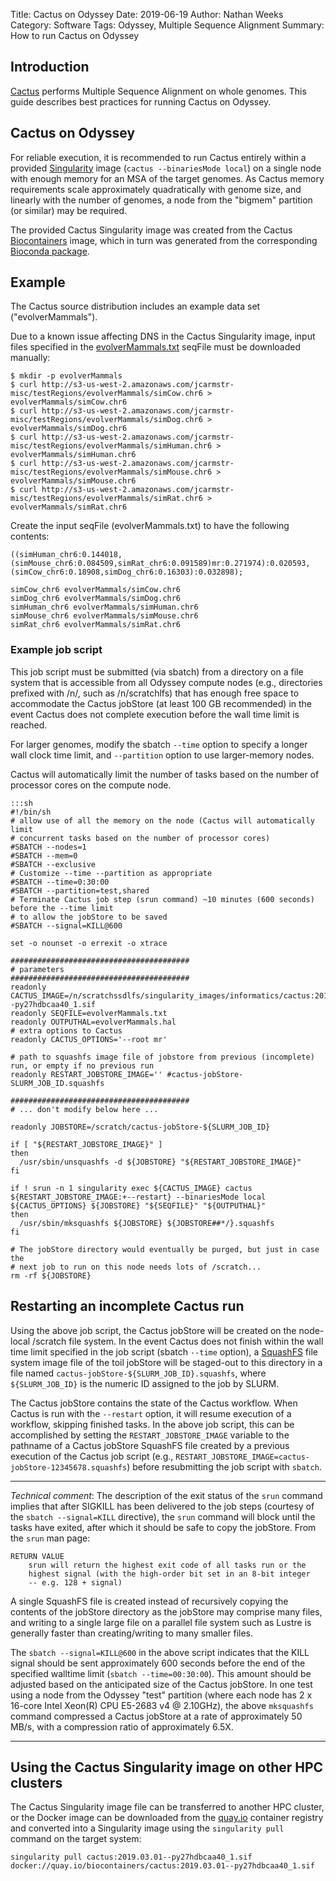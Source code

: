 Title: Cactus on Odyssey
Date: 2019-06-19
Author: Nathan Weeks
Category: Software
Tags: Odyssey, Multiple Sequence Alignment
Summary: How to run Cactus on Odyssey

## Introduction

[Cactus](https://github.com/ComparativeGenomicsToolkit/cactus) performs Multiple Sequence Alignment on whole genomes.
This guide describes best practices for running Cactus on Odyssey.

## Cactus on Odyssey

For reliable execution, it is recommended to run Cactus entirely within a provided [Singularity](https://www.rc.fas.harvard.edu/resources/documentation/software/singularity-on-odyssey/) image (`cactus --binariesMode local`) on a single node with enough memory for an MSA of the target genomes.
As Cactus memory requirements scale approximately quadratically with genome size, and linearly with the number of genomes, a node from the "bigmem" partition (or similar) may be required.

The provided Cactus Singularity image was created from the Cactus [Biocontainers](https://biocontainers.pro) image, which in turn was generated from the corresponding [Bioconda package](https://bioconda.github.io/recipes/cactus/README.html).

## Example

The Cactus source distribution includes an example data set ("evolverMammals").

Due to a known issue affecting DNS in the Cactus Singularity image, input files specified in the [evolverMammals.txt](https://raw.githubusercontent.com/ComparativeGenomicsToolkit/cactus/master/examples/evolverMammals.txt) seqFile must be downloaded manually:

```
$ mkdir -p evolverMammals
$ curl http://s3-us-west-2.amazonaws.com/jcarmstr-misc/testRegions/evolverMammals/simCow.chr6 > evolverMammals/simCow.chr6
$ curl http://s3-us-west-2.amazonaws.com/jcarmstr-misc/testRegions/evolverMammals/simDog.chr6 > evolverMammals/simDog.chr6
$ curl http://s3-us-west-2.amazonaws.com/jcarmstr-misc/testRegions/evolverMammals/simHuman.chr6 > evolverMammals/simHuman.chr6
$ curl http://s3-us-west-2.amazonaws.com/jcarmstr-misc/testRegions/evolverMammals/simMouse.chr6 > evolverMammals/simMouse.chr6
$ curl http://s3-us-west-2.amazonaws.com/jcarmstr-misc/testRegions/evolverMammals/simRat.chr6 > evolverMammals/simRat.chr6
```

Create the input seqFile (evolverMammals.txt) to have the following contents:

```
((simHuman_chr6:0.144018,(simMouse_chr6:0.084509,simRat_chr6:0.091589)mr:0.271974):0.020593,(simCow_chr6:0.18908,simDog_chr6:0.16303):0.032898);

simCow_chr6 evolverMammals/simCow.chr6
simDog_chr6 evolverMammals/simDog.chr6
simHuman_chr6 evolverMammals/simHuman.chr6
simMouse_chr6 evolverMammals/simMouse.chr6
simRat_chr6 evolverMammals/simRat.chr6
```

### Example job script

This job script must be submitted (via sbatch) from a directory on a file system that is accessible from all Odyssey compute nodes (e.g., directories prefixed with /n/, such as /n/scratchlfs) that has enough free space to accommodate the Cactus jobStore (at least 100 GB recommended) in the event Cactus does not complete execution before the wall time limit is reached.

For larger genomes, modify the sbatch `--time` option to specify a longer wall clock time limit, and `--partition` option to use larger-memory nodes.

Cactus will automatically limit the number of tasks based on the number of processor cores on the compute node.

    :::sh
    #!/bin/sh
    # allow use of all the memory on the node (Cactus will automatically limit
    # concurrent tasks based on the number of processor cores)
    #SBATCH --nodes=1
    #SBATCH --mem=0
    #SBATCH --exclusive
    # Customize --time --partition as appropriate
    #SBATCH --time=0:30:00
    #SBATCH --partition=test,shared
    # Terminate Cactus job step (srun command) ~10 minutes (600 seconds) before the --time limit
    # to allow the jobStore to be saved
    #SBATCH --signal=KILL@600
    
    set -o nounset -o errexit -o xtrace
    
    ########################################
    # parameters
    ########################################
    readonly CACTUS_IMAGE=/n/scratchssdlfs/singularity_images/informatics/cactus:2019.03.01--py27hdbcaa40_1.sif 
    readonly SEQFILE=evolverMammals.txt
    readonly OUTPUTHAL=evolverMammals.hal
    # extra options to Cactus
    readonly CACTUS_OPTIONS='--root mr'
    
    # path to squashfs image file of jobstore from previous (incomplete) run, or empty if no previous run
    readonly RESTART_JOBSTORE_IMAGE='' #cactus-jobStore-SLURM_JOB_ID.squashfs
    
    ########################################
    # ... don't modify below here ...
    
    readonly JOBSTORE=/scratch/cactus-jobStore-${SLURM_JOB_ID}
    
    if [ "${RESTART_JOBSTORE_IMAGE}" ]
    then
      /usr/sbin/unsquashfs -d ${JOBSTORE} "${RESTART_JOBSTORE_IMAGE}"
    fi
    
    if ! srun -n 1 singularity exec ${CACTUS_IMAGE} cactus ${RESTART_JOBSTORE_IMAGE:+--restart} --binariesMode local ${CACTUS_OPTIONS} ${JOBSTORE} "${SEQFILE}" "${OUTPUTHAL}"
    then
      /usr/sbin/mksquashfs ${JOBSTORE} ${JOBSTORE##*/}.squashfs
    fi 
    
    # The jobStore directory would eventually be purged, but just in case the
    # next job to run on this node needs lots of /scratch...
    rm -rf ${JOBSTORE}

## Restarting an incomplete Cactus run

Using the above job script, the Cactus jobStore will be created on the node-local /scratch file system.
In the event Cactus does not finish within the wall time limit specified in the job script (sbatch `--time` option), a [SquashFS](https://wiki.gentoo.org/wiki/SquashFS) file system image file of the toil jobStore will be staged-out to this directory in a file named `cactus-jobStore-${SLURM_JOB_ID}.squashfs`, where `${SLURM_JOB_ID}` is the numeric ID assigned to the job by SLURM.

The Cactus jobStore contains the state of the Cactus workflow.
When Cactus is run with the `--restart` option, it will resume execution of a workflow, skipping finished tasks.
In the above job script, this can be accomplished by setting the `RESTART_JOBSTORE_IMAGE` variable to the pathname of a Cactus jobStore SquashFS file created by a previous execution of the Cactus job script (e.g., `RESTART_JOBSTORE_IMAGE=cactus-jobStore-12345678.squashfs`) before resubmitting the job script with `sbatch`.

---

*Technical comment*: The description of the exit status of the `srun` command implies that after SIGKILL has been delivered to the job steps (courtesy of the `sbatch --signal=KILL` directive), the `srun` command will block until the tasks have exited, after which it should be safe to copy the jobStore.
From the `srun` man page:

```
RETURN VALUE
    srun will return the highest exit code of all tasks run or the
    highest signal (with the high-order bit set in an 8-bit integer
    -- e.g. 128 + signal)
```

A single SquashFS file is created instead of recursively copying the contents of the jobStore directory as the jobStore may comprise many files, and writing to a single large file on a parallel file system such as Lustre is generally faster than creating/writing to many smaller files.

The `sbatch --signal=KILL@600` in the above script indicates that the KILL signal should be sent approximately 600 seconds before the end of the specified walltime limit (`sbatch --time=00:30:00`).
This amount should be adjusted based on the anticipated size of the Cactus jobStore.
In one test using a node from the Odyssey "test" partition (where each node has 2 x 16-core Intel Xeon(R) CPU E5-2683 v4 @ 2.10GHz), the above `mksquashfs` command compressed a Cactus jobStore at a rate of approximately 50 MB/s, with a compression ratio of approximately 6.5X.

---

## Using the Cactus Singularity image on other HPC clusters

The Cactus Singularity image file can be transferred to another HPC cluster, or the Docker image can be downloaded from the [quay.io](https://quay.io) container registry and converted into a Singularity image using the `singularity pull` command on the target system:

```
singularity pull cactus:2019.03.01--py27hdbcaa40_1.sif docker://quay.io/biocontainers/cactus:2019.03.01--py27hdbcaa40_1.sif 
```
